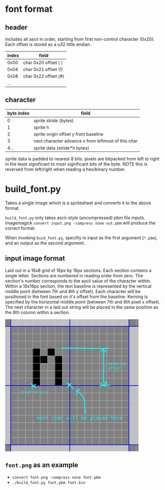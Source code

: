 # font format

## header
includes all ascii in order, starting from first non-control character (0x20).
Each offset is stored as a u32 little endian.

| index | field                |
| ----- | -------------------- |
| 0x00  | char 0x20 offset ( ) |
| 0x04  | char 0x21 offset (!) |
| 0x08  | char 0x22 offset (#) |
| ...   |                      |

## character
| byte index | field                                               |
| ---------- | --------------------------------------------------- |
| 0          | sprite stride (bytes)                               |
| 1          | sprite h                                            |
| 2          | sprite origin offset y from baseline                |
| 3          | next character advance x from leftmost of this char |
| 4...       | sprite data (stride*h bytes)                        |

sprite data is padded to nearest 8 bits. pixels are bitpacked from left to right
in the least significant to most significant bits of the byte. NOTE this is
reversed from left/right when reading a hex/binary number.

# build_font.py
Takes a single image which is a spritesheet and converts it to the above format.

`build_font.py` only takes ascii-style (uncompressed) pbm file inputs.
imagemagick `convert input.png -compress none out.pbm` will produce the correct
format.

When invoking `buid_font.py`, specifiy in input as the first argument (`*.pbm`),
and an output as the second argument.

## input image format
Laid out in a 16x8 grid of 16px by 16px sections. Each section contains a single
letter. Sections are numbered in reading order from zero. The section's number
corresponds to the ascii value of the character within. Within a 16x16px
section, the text baseline is represented by the vertical middle point (between
7th and 8th y offset). Each character will be positioned in the font based on
it's offset from the baseline. Kerning is specified by the horizontal middle
point (between 7th and 8th pixel x offset). The next character in a laid out
string will be placed in the same position as the 8th column within a section.

![glyph section example](./glyph_section_example.png)

## `font.png` as an example
- `convert font.png -compress none font.pbm`
- `./build_font.py font.pbm font.bin`